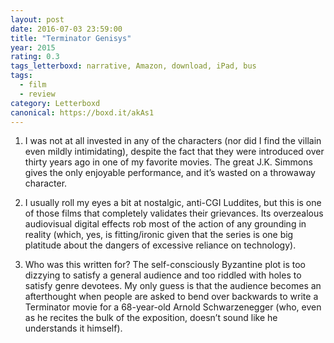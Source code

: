 ```yaml
---
layout: post 
date: 2016-07-03 23:59:00
title: "Terminator Genisys"
year: 2015
rating: 0.3
tags_letterboxd: narrative, Amazon, download, iPad, bus
tags:
  - film
  - review
category: Letterboxd
canonical: https://boxd.it/akAs1
---
```


1. I was not at all invested in any of the characters (nor did I find the villain even mildly intimidating), despite the fact that they were introduced over thirty years ago in one of my favorite movies. The great J.K. Simmons gives the only enjoyable performance, and it’s wasted on a throwaway character.

2. I usually roll my eyes a bit at nostalgic, anti-CGI Luddites, but this is one of those films that completely validates their grievances. Its overzealous audiovisual digital effects rob most of the action of any grounding in reality (which, yes, is fitting/ironic given that the series is one big platitude about the dangers of excessive reliance on technology).

3. Who was this written for? The self-consciously Byzantine plot is too dizzying to satisfy a general audience and too riddled with holes to satisfy genre devotees. My only guess is that the audience becomes an afterthought when people are asked to bend over backwards to write a Terminator movie for a 68-year-old Arnold Schwarzenegger (who, even as he recites the bulk of the exposition, doesn’t sound like he understands it himself).